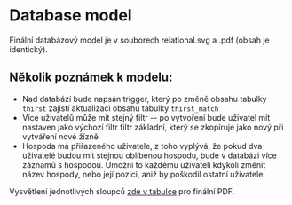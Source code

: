 Database model
==============

Finální databázový model je v souborech relational.svg a .pdf (obsah je identický).

Několik poznámek k modelu:
--------------------------

 * Nad databází bude napsán trigger, který po změně obsahu tabulky `thirst` zajistí aktualizaci obsahu tabulky `thirst_match`
 * Více uživatelů může mít stejný filtr -- po vytvoření bude uživatel mít nastaven jako výchozí filtr filtr základní, který se zkopíruje jako nový při vytváření nové žízně
 * Hospoda má přiřazeného uživatele, z toho vyplývá, že pokud dva uživatelé budou mít stejnou oblíbenou hospodu, bude v databázi více záznamů s hospodou. Umožní to každému uživateli kdykoli změnit název hospody, nebo její pozici, aniž by poškodil ostatní uživatele.

Vysvětlení jednotlivých sloupců [zde v tabulce](https://docs.google.com/spreadsheet/ccc?key=0AnwQpjM-HUxcdEFhd1Y0Mk1NcVpLVHR0UUVMMElNTnc) pro finální PDF.
